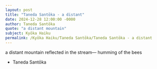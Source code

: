 ```yaml
---
layout: post
title: "Taneda Santōka - a distant"
date: 2024-12-28 12:00:00 -0000
author: Taneda Santōka
quote: "a distant mountain"
subject: Kyōka Haiku
permalink: /Kyōka Haiku/Taneda Santōka/Taneda Santōka - a distant
---
```


a distant mountain
        reflected in the stream—
    humming of the bees

- Taneda Santōka
